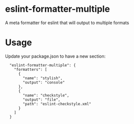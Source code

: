 # eslint-formatter-multiple

A meta formatter for eslint that will output to multiple formats

# Usage

Update your package.json to have a new section:

```
  "eslint-formatter-multiple": {
    "formatters": [
      {
        "name": "stylish",
        "output": "console"
      },
      {
        "name": "checkstyle",
        "output": "file",
        "path": "eslint-checkstyle.xml"
      }
    ]
  }
```
